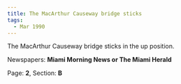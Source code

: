 ```yaml
---  
title: The MacArthur Causeway bridge sticks  
tags:  
  - Mar 1990  
---  
```

  
The MacArthur Causeway bridge sticks in the up position.  
  
Newspapers: **Miami Morning News or The Miami Herald**  
  
Page: **2**, Section: **B** 
